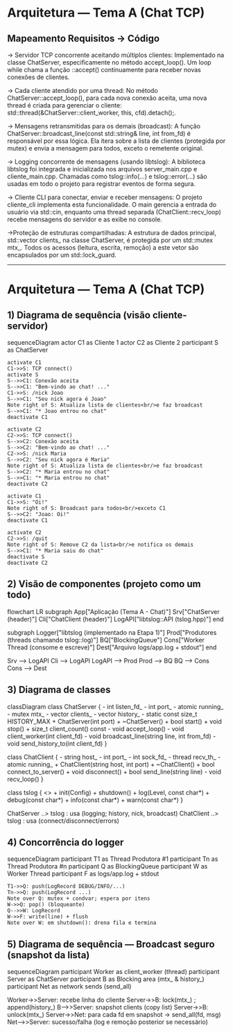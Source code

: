 # Arquitetura — Tema A (Chat TCP)

## Mapeamento Requisitos → Código

-> Servidor TCP concorrente aceitando múltiplos clientes: Implementado na classe ChatServer, especificamente no método accept_loop(). Um loop while chama a função ::accept() continuamente para receber novas conexões de clientes.

-> Cada cliente atendido por uma thread:	No método ChatServer::accept_loop(), para cada nova conexão aceita, uma nova thread é criada para gerenciar o cliente: std::thread(&ChatServer::client_worker, this, cfd).detach();.

-> Mensagens retransmitidas para os demais (broadcast):	A função ChatServer::broadcast_line(const std::string& line, int from_fd) é responsável por essa lógica. Ela itera sobre a lista de clientes (protegida por mutex) e envia a mensagem para todos, exceto o remetente original.

-> Logging concorrente de mensagens (usando libtslog):	A biblioteca libtslog foi integrada e inicializada nos arquivos server_main.cpp e cliente_main.cpp. Chamadas como tslog::info(...) e tslog::error(...) são usadas em todo o projeto para registrar eventos de forma segura.

-> Cliente CLI para conectar, enviar e receber mensagens:	O projeto cliente_cli implementa esta funcionalidade. O main gerencia a entrada do usuário via std::cin, enquanto uma thread separada (ChatClient::recv_loop) recebe mensagens do servidor e as exibe no console.

->Proteção de estruturas compartilhadas:	A estrutura de dados principal, std::vector<Client> clients_ na classe ChatServer, é protegida por um std::mutex mtx_. Todos os acessos (leitura, escrita, remoção) a este vetor são encapsulados por um std::lock_guard.

---

# Arquitetura — Tema A (Chat TCP)

## 1) Diagrama de sequência (visão cliente-servidor)
sequenceDiagram
    actor C1 as Cliente 1
    actor C2 as Cliente 2
    participant S as ChatServer

    activate C1
    C1->>S: TCP connect()
    activate S
    S-->>C1: Conexão aceita
    S-->>C1: "Bem-vindo ao chat! ..."
    C1->>S: /nick Joao
    S-->>C1: "Seu nick agora é Joao"
    Note right of S: Atualiza lista de clientes<br/>e faz broadcast
    S-->>C1: "* Joao entrou no chat"
    deactivate C1
    
    activate C2
    C2->>S: TCP connect()
    S-->>C2: Conexão aceita
    S-->>C2: "Bem-vindo ao chat! ..."
    C2->>S: /nick Maria
    S-->>C2: "Seu nick agora é Maria"
    Note right of S: Atualiza lista de clientes<br/>e faz broadcast
    S-->>C2: "* Maria entrou no chat"
    S-->>C1: "* Maria entrou no chat"
    deactivate C2

    activate C1
    C1->>S: "Oi!"
    Note right of S: Broadcast para todos<br/>exceto C1
    S-->>C2: "Joao: Oi!"
    deactivate C1

    activate C2
    C2->>S: /quit
    Note right of S: Remove C2 da lista<br/>e notifica os demais
    S-->>C1: "* Maria saiu do chat"
    deactivate S
    deactivate C2

## 2) Visão de componentes (projeto como um todo)
flowchart LR
  subgraph App["Aplicação (Tema A - Chat)"]
    Srv["ChatServer (header)"]
    Cli["ChatClient (header)"]
    LogAPI["libtslog::API (tslog.hpp)"]
  end

  subgraph Logger["libtslog (implementado na Etapa 1)"]
    Prod["Produtores (threads chamando tslog::log)"]
    BQ["BlockingQueue<LogRecord>"]
    Cons["Worker Thread (consome e escreve)"]
    Dest["Arquivo logs/app.log + stdout"]
  end

  Srv --> LogAPI
  Cli --> LogAPI
  LogAPI --> Prod
  Prod --> BQ
  BQ --> Cons
  Cons --> Dest

## 3) Diagrama de classes 
classDiagram
  class ChatServer {
    - int listen_fd_
    - int port_
    - atomic<bool> running_
    - mutex mtx_
    - vector<int> clients_
    - vector<string> history_
    - static const size_t HISTORY_MAX
    + ChatServer(int port)
    + ~ChatServer()
    + bool start()
    + void stop()
    + size_t client_count() const
    - void accept_loop()
    - void client_worker(int client_fd)
    - void broadcast_line(string line, int from_fd)
    - void send_history_to(int client_fd)
  }

  class ChatClient {
    - string host_
    - int port_
    - int sock_fd_
    - thread recv_th_
    - atomic<bool> running_
    + ChatClient(string host, int port)
    + ~ChatClient()
    + bool connect_to_server()
    + void disconnect()
    + bool send_line(string line)
    - void recv_loop()
  }

  class tslog {
    <<namespace>>
    + init(Config)
    + shutdown()
    + log(Level, const char*)
    + debug(const char*)
    + info(const char*)
    + warn(const char*)
  }

  ChatServer ..> tslog : usa (logging; history, nick, broadcast)
  ChatClient ..> tslog : usa (connect/disconnect/errors)

## 4) Concorrência do logger
sequenceDiagram
    participant T1 as Thread Produtora #1
    participant Tn as Thread Produtora #n
    participant Q as BlockingQueue<LogRecord>
    participant W as Worker Thread
    participant F as logs/app.log + stdout

    T1->>Q: push(LogRecord DEBUG/INFO/...)
    Tn->>Q: push(LogRecord ...)
    Note over Q: mutex + condvar; espera por itens
    W->>Q: pop() (bloqueante)
    Q-->>W: LogRecord
    W->>F: write(line) + flush
    Note over W: em shutdown(): drena fila e termina


## 5) Diagrama de sequência — Broadcast seguro (snapshot da lista)

sequenceDiagram
  participant Worker as client_worker (thread)
  participant Server as ChatServer
  participant B as Blocking area (mtx_ & history_)
  participant Net as network sends (send_all)

  Worker->>Server: recebe linha do cliente
  Server->>B: lock(mtx_) ; append(history_)
  B-->>Server: snapshot clients (copy list)
  Server->>B: unlock(mtx_)
  Server->>Net: para cada fd em snapshot -> send_all(fd, msg)
  Net-->>Server: sucesso/falha (log e remoção posterior se necessário)

